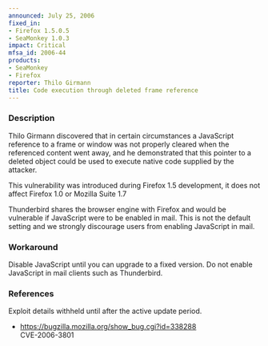 ```yaml
---
announced: July 25, 2006
fixed_in:
- Firefox 1.5.0.5
- SeaMonkey 1.0.3
impact: Critical
mfsa_id: 2006-44
products:
- SeaMonkey
- Firefox
reporter: Thilo Girmann
title: Code execution through deleted frame reference
---
```


<h3>Description</h3>

<p>Thilo Girmann discovered that in certain circumstances a JavaScript
reference to a frame or window was not properly cleared when the
referenced content went away, and he demonstrated that this pointer
to a deleted object could be used to execute native code supplied
by the attacker.</p>

<p>This vulnerability was introduced during Firefox 1.5 development, it does
not affect Firefox 1.0 or Mozilla Suite 1.7</p>

<p class="note">Thunderbird shares the browser engine with Firefox
and would be vulnerable if JavaScript were to be enabled in mail. This is not
the default setting and we strongly discourage users from enabling
JavaScript in mail.</p>

<h3>Workaround</h3>

<p>Disable JavaScript until you can upgrade to a fixed version. Do not enable
JavaScript in mail clients such as Thunderbird.</p>

<h3>References</h3>

<p>Exploit details withheld until after the active update period.</p>

<ul>
<li><a href="https://bugzilla.mozilla.org/show_bug.cgi?id=338288">
https://bugzilla.mozilla.org/show_bug.cgi?id=338288</a><br/>
CVE-2006-3801</li>
</ul>



